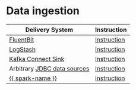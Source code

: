 # Data ingestion

| Delivery System | Instruction |
| --- | --- |
| [FluentBit](https://fluentbit.io) | [Instruction](../fluent-bit.md) |
| [LogStash](https://www.elastic.co/logstash) | [Instruction](../logstash.md) |
| [Kafka Connect Sink](https://docs.confluent.io/platform/current/connect/index.html) | [Instruction](https://github.com/ydb-platform/ydb-kafka-sink-connector) |
| Arbitrary [JDBC data sources](https://en.wikipedia.org/wiki/Java_Database_Connectivity) | [Instruction](../import-jdbc.md) |
| [{{ spark-name }}](https://spark.apache.org) | [Instruction](../spark.md) |